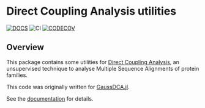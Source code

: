 Direct Coupling Analysis utilities
==================================

[![DOCS][docs-img]][docs-url] ![CI][CI-url] [![CODECOV][codecov-img]][codecov-url]

Overview
--------

This package contains some utilities for [Direct Coupling Analysis][wikiDCA],
an unsupervised technique to analyse Multiple Sequence Alignments of
protein families.

This code was originally written for [GaussDCA.jl][GaussDCA].

See the [documentation][docs-url] for details.

[wikiDCA]: https://en.wikipedia.org/wiki/Direct_coupling_analysis

[CI-url]: https://github.com/carlobaldassi/DCAUtils.jl/workflows/CI/badge.svg

[codecov-img]: https://codecov.io/gh/carlobaldassi/DCAUtils.jl/branch/master/graph/badge.svg
[codecov-url]: https://codecov.io/gh/carlobaldassi/DCAUtils.jl

[docs-img]: https://img.shields.io/badge/docs-dev-blue.svg
[docs-url]: https://carlobaldassi.github.io/DCAUtils.jl/dev

[GaussDCA]: https://github.com/carlobaldassi/GaussDCA.jl
